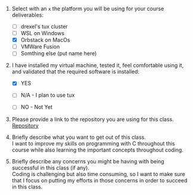 1. Select with an `x` the platform you will be using for your course deliverables:

    - [ ] drexel's tux cluster
    - [ ] WSL on Windows
    - [x] Orbstack on MacOs
    - [ ] VMWare Fusion
    - [ ] Somthing else (put name here)

2. I have installed my virtual machine, tested it, feel comfortable using it, and validated that the required software is installed:

    - [x] YES
    - [ ] N/A - I plan to use tux
    - [ ] NO - Not Yet


3. Please provide a link to the repository you are using for this class.<br/>
[Repository](https://github.com/Kelp101/cs283.git)

4. Briefly describe what you want to get out of this class.<br/>
I want to improve my skills on programming with C throughout this course while also learning the important concepts throughout coding.<br/>
5. Briefly describe any concerns you might be having with being successful in this class (if any).<br/>
Coding is challenging but also time consuming, so I want to make sure that I focus on putting my efforts in those concerns in order to succeed in this class.